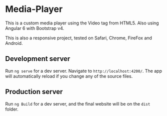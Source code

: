 # Media-Player

This is a custom media player using the Video tag from HTML5. Also using Angular 6 with Bootstrap v4.

This is also a responsive project, tested on Safari, Chrome, FireFox and Android.

## Development server

Run `ng serve` for a dev server. Navigate to `http://localhost:4200/`. The app will automatically reload if you change any of the source files.

## Production server

Run `ng Build` for a dev server, and the final website will be on the `dist` folder.
